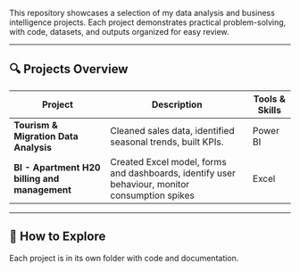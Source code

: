 This repository showcases a selection of my data analysis and business intelligence projects. 
Each project demonstrates practical problem-solving, with code, datasets, and outputs organized for easy review.

---

## 🔍 Projects Overview

| Project                                  | Description                                                 | Tools & Skills                        |
|------------------------------------------|-------------------------------------------------------------|---------------------------------------|
| **Tourism & Migration Data Analysis**    | Cleaned sales data, identified seasonal trends, built KPIs. | Power BI                              |
| **BI - Apartment H20 billing and management** | Created Excel model, forms and dashboards, identify user behaviour, monitor consumption spikes | Excel|
---

## 🚀 How to Explore

Each project is in its own folder with code and documentation.
